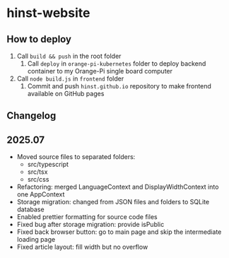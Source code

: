 # hinst-website

## How to deploy
1. Call `build && push` in the root folder
	1. Call `deploy` in `orange-pi-kubernetes` folder to deploy backend container to my Orange-Pi single board computer
2. Call `node build.js` in `frontend` folder
	1. Commit and push `hinst.github.io` repository to make frontend available on GitHub pages

## Changelog

## 2025.07

* Moved source files to separated folders:
	* src/typescript
	* src/tsx
	* src/css
* Refactoring: merged LanguageContext and DisplayWidthContext into one AppContext
* Storage migration: changed from JSON files and folders to SQLite database
* Enabled prettier formatting for source code files
* Fixed bug after storage migration: provide isPublic
* Fixed back browser button: go to main page and skip the intermediate loading page
* Fixed article layout: fill width but no overflow